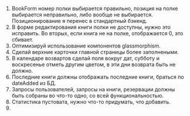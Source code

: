 1. BookForm номер полки выбирается правильно, позиция на полке выбирается неправильно, либо вообще не выбирается. Позиционирование я перенес в стандартный бэкенд. 
2. В форме редактирования книги полки не доступны, нужно это исправить. Во вторых, если книга не на полке, отображается 0, это сбивает.
3. Оптимизируй использование компонентов glassmorphism. 
4. Сделай верхние карточки главной страницы более заполнеными.
5. В календаре возвартов сделай поля вокруг дат, субботу и воскресенье отметь другим цветом, в эти дни возврата быть не должно.
6. Последние книги должны отображать последние книги, браться по dateAdded из БД.
7. Запросы пользователей, запросы на книги, резервации должны быть собраны во что-то одно, со всей функциональностью.
8. Статистика пустовата, нужно что-то придумать, что добавить.
9. 